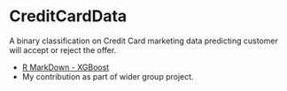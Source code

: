 # CreditCardData
A binary classification on Credit Card marketing data predicting customer will accept or reject the offer.
- [R MarkDown - XGBoost](https://ndesai187.github.io/Group18_Part2_XGBoost.html)
- My contribution as part of wider group project.
